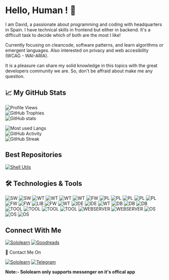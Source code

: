 <!--
### Hi there :wave:

**davorpa/davorpa** is a ✨ _special_ ✨ repository because its `README.md` (this file) appears on your GitHub profile.

Here are some ideas to get you started:

- 🔭 I’m currently working on ...
- 🌱 I’m currently learning ...
- 👯 I’m looking to collaborate on ...
- 🤔 I’m looking for help with ...
- 💬 Ask me about ...
- 📫 How to reach me: ...
- 😄 Pronouns: ...
- ⚡ Fun fact: ...
-->


# Hello, Human ! :wave:

I am David, a passionate about programming and coding with headquarters in Spain. I have technical skills in frontend but either in backend. It's a difficult task to decide which of both are the most I like!

Currently focusing on cleancode, software patterns, and learn algorithms or emergent languages. Also interested on privacy and web accesibility (WCAG - WAI-ARIA).

It is a pleasure can share my solid knowledge in this topics with the great developers community we are. So, don't be affraid about make me any question.

## :chart_with_upwards_trend: My GitHub Stats

![Profile Views](https://komarev.com/ghpvc/?username=davorpa&color=blue) <br />
![GitHub Trophies](https://github-profile-trophy.vercel.app/?username=davorpa&column=3&margin-w=15&margin-h=15&theme=darkhub) <br />
![GitHub stats](https://github-readme-stats.vercel.app/api?username=davorpa&show_icons=true&include_all_commits=true&theme=github_dark&icon_color=7c858f) <br />
<!--
![Wakatime Stats](https://github-readme-stats.vercel.app/api/wakatime?username=davorpa&theme=github_dark&layout=compact) <br />
-->
![Most used Langs](https://github-readme-stats.vercel.app/api/top-langs/?username=davorpa&layout=compact&theme=github_dark) <br />
![GitHub Activity](https://activity-graph.herokuapp.com/graph?username=davorpa&theme=github) <br />
![GitHub Streak](https://github-readme-streak-stats.herokuapp.com?user=davorpa&theme=dark&hide_border=false) <br />

## Best Repositories
[![Shell Utils](https://github-readme-stats.vercel.app/api/pin/?username=davorpa&repo=shell-utils&show_icons=true&theme=github_dark&icon_color=7c858f)](https://github.com/davorpa/shell-utils)
<!--
[![Android Scissors Game](https://github-readme-stats.vercel.app/api/pin/?username=davorpa&repo=gpul-labs-android-scissors-game&show_icons=true&theme=github_dark&icon_color=7c858f)](https://github.com/davorpa/gpul-labs-android-scissors-game)
-->

## :hammer_and_wrench: Technologies & Tools

![SW](https://img.shields.io/badge/Software-Gimp-blue?style=plastic&logo=gimp&logoWidth=20&logoColor=white)
![SW](https://img.shields.io/badge/Software-Inkskape-blue?style=plastic&logo=inkscape&logoWidth=20&logoColor=white)
![WT](https://img.shields.io/badge/Web--Technology-CSS3-blue?style=plastic&logo=css3&logoWidth=20&logoColor=white)
![WT](https://img.shields.io/badge/Web--Technology-HTML5-blue?style=plastic&logo=html5&logoWidth=20&logoColor=white)
![WT](https://img.shields.io/badge/Web--Technology-JavaScript-blue?style=plastic&logo=javascript&logoWidth=20&logoColor=white)
![WT](https://img.shields.io/badge/Web--Technology-jQuery-blue?style=plastic&logo=jQuery&logoWidth=20&logoColor=white)
![FW](https://img.shields.io/badge/CSS--Framework-Bootstrap-blue?style=plastic&logo=bootstrap&logoWidth=20&logoColor=white)
![PL](https://img.shields.io/badge/Programming--Language-Java-blue?style=plastic&logo=java&logoWidth=20&logoColor=white)
![PL](https://img.shields.io/badge/Programming--Language-JavaScript-blue?style=plastic&logo=javascript&logoWidth=20&logoColor=white)
![PL](https://img.shields.io/badge/Programming--Language-Node.JS-blue?style=plastic&logo=nodedotjs&logoWidth=20&logoColor=white)
![PL](https://img.shields.io/badge/Programming--Language-Python%203.x-blue?style=plastic&logo=python&logoWidth=20&logoColor=white)
![PL](https://img.shields.io/badge/Programming--Language-Go-blue?style=plastic&logo=go&logoWidth=20&logoColor=white)
![FW](https://img.shields.io/badge/JAVA--Framework-Spring-blue?style=plastic&logo=spring&logoWidth=20&logoColor=white)
![FW](https://img.shields.io/badge/JAVA--Framework-Structs%20MVC-blue?style=plastic&logo=apache&logoWidth=20&logoColor=white)
![LIB](https://img.shields.io/badge/JAVA--ORM--Library-Hibernate-blue?style=plastic&logo=hibernate&logoWidth=20&logoColor=white)
![FW](https://img.shields.io/badge/NodeJS--Framework-Express-blue?style=plastic&logo=nodedotjs&logoWidth=20&logoColor=white)
![WT](https://img.shields.io/badge/Web--Technology-JWT%20JSON%20Web%20Tokens-blue?style=plastic&logo=jsonwebtokens&logoWidth=20&logoColor=white)
![IDE](https://img.shields.io/badge/IDE-Visual%20Studio%20Code-blue?style=plastic&logo=visual-studio-code&logoWidth=20&logoColor=white)
![IDE](https://img.shields.io/badge/IDE-Eclipse-blue?style=plastic&logo=eclipse-ide&logoWidth=20&logoColor=white)
![WT](https://img.shields.io/badge/Web--Technology-Markdown-blue?style=plastic&logo=markdown&logoWidth=20&logoColor=white)
![DB](https://img.shields.io/badge/Database-PostgreSql-blue?style=plastic&logo=postgresql&logoWidth=20&logoColor=white)
![DB](https://img.shields.io/badge/Database-MySQL-blue?style=plastic&logo=mySql&logoWidth=20&logoColor=white)
![DB](https://img.shields.io/badge/Database-IBM%20DB2-blue?style=plastic&logo=ibm&logoWidth=20&logoColor=white)
![TOOL](https://img.shields.io/badge/Tools--Management-Apache%20Maven-blue?style=plastic&logo=apachemaven&logoWidth=20&logoColor=white)
![TOOL](https://img.shields.io/badge/Tools--Management-Apache%20Ant-blue?style=plastic&logo=apacheant&logoWidth=20&logoColor=white)
![TOOL](https://img.shields.io/badge/Tools--Version--Control-Git%20SCM-blue?style=plastic&logo=git&logoWidth=20&logoColor=white)
![TOOL](https://img.shields.io/badge/Tools--Version--Control-SVN%20Subversion-blue?style=plastic&logo=subversion&logoWidth=20&logoColor=white)
![WEBSERVER](https://img.shields.io/badge/Web--Server-Apache%20Tomcat-blue?style=plastic&logo=apachetomcat&logoWidth=20&logoColor=white)
![WEBSERVER](https://img.shields.io/badge/Web--Server-Eclipse%20Jetty-blue?style=plastic&logo=eclipsejetty&logoWidth=20&logoColor=white)
![OS](https://img.shields.io/badge/OS-Windows%2010-blue?style=plastic&logo=windows&logoWidth=20&logoColor=white)
![OS](https://img.shields.io/badge/OS-Linux-blue?style=plastic&logo=linux&logoWidth=20&logoColor=white)
![OS](https://img.shields.io/badge/OS-Ubuntu%20Desktop-blue?style=plastic&logo=ubuntu&logoWidth=20&logoColor=white)

## Connect With Me

[![Sololearn](https://img.shields.io/badge/-Sololearn-blue?style=for-the-badge&logo=sololearn&logoWidth=20&logoColor=white)](https://www.sololearn.com/profile/20275480)
[![Goodreads](https://img.shields.io/badge/-Goodreads-e9e5cd?style=for-the-badge&logo=goodreads&logoWidth=20&logoColor=553b08)](http://www.goodreads.com/davorpa)

:postbox: Contact Me On

[![Sololearn](https://img.shields.io/badge/-Sololearn-blue?style=for-the-badge&logo=sololearn&logoWidth=20&logoColor=white)](https://www.sololearn.com/profile/20275480)
[![Telegram](https://img.shields.io/badge/-Telegram-2ca5e0?style=for-the-badge&logo=telegram&logoWidth=20&logoColor=white)](https://t.me/davorpatech)

**Note:- Sololearn only supports messenger on it's offical app**
